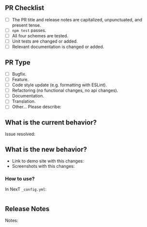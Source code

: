 <!--
Thank you for creating a pull request to contribute to NexT code! Before you open the pull request, please:

1. Make the tests to confirm that the changes are compatible with PJAX, Dark Mode and all four schemes (Muse, Mist, Pisces and Gemini).

2. Break up your pull request into multiple smaller requests if it contains multiple bug fixes or new features. Each pull request should have one bug fix or new feature only for better code maintainability.
-->

## PR Checklist <!-- 我确认我已经查看了 -->
<!-- Remove items that do not apply. For completed items, change [ ] to [x] (将 [ ] 换成 [x] 来选择) -->

- [ ] The PR title and release notes are capitalized, unpunctuated, and present tense.
- [ ] `npm test` passes.
- [ ] All four schemes are tested.
- [ ] Unit tests are changed or added.
- [ ] Relevant documentation is changed or added.

## PR Type
<!-- What kind of change does this PR introduce? -->

- [ ] Bugfix.
- [ ] Feature.
- [ ] Code style update (e.g. formatting with ESLint).
- [ ] Refactoring (no functional changes, no api changes).
- [ ] Documentation.
- [ ] Translation. <!-- We use Crowdin to manage translations https://crowdin.com/project/hexo-theme-next -->
- [ ] Other... Please describe:

## What is the current behavior?
<!-- Please describe the current behavior that you are modifying, or link to a relevant issue -->

Issue resolved:

## What is the new behavior?
<!-- Please describe the new behavior this pull request -->

- Link to demo site with this changes:
- Screenshots with this changes:

### How to use?

In NexT `_config.yml`:
```yml

```

## Release Notes
<!-- Please add a one-line description for users to read in the release notes, or 'none' if no notes relevant to users -->

Notes:
